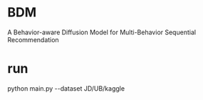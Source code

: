# BDM
A Behavior-aware Diffusion Model for Multi-Behavior Sequential Recommendation

# run
python main.py --dataset JD/UB/kaggle
